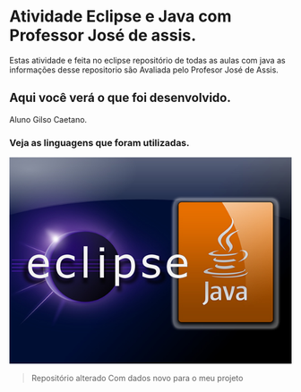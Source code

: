 # Atividade Eclipse e Java com Professor José de assis.

Estas atividade e feita no eclipse repositório de todas as aulas com java as informações
desse repositorio são Avaliada pelo Profesor José de Assis.

## Aqui você verá o que foi desenvolvido.

Aluno Gilso Caetano.

### Veja as linguagens que foram utilizadas.

![Logos  eclipse e Java](/telas/eclijava.jpg)

> Repositório alterado
> Com dados novo para o meu projeto

